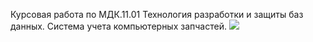 Курсовая работа по МДК.11.01 Технология разработки и защиты баз данных.
Система учета компьютерных запчастей.
![](https://geps.dev/progress/40?dangerColor=800000&warningColor=ff9900&successColor=006600)
